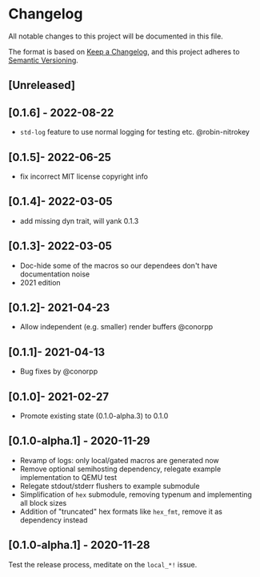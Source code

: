 # Changelog
All notable changes to this project will be documented in this file.

The format is based on [Keep a Changelog](https://keepachangelog.com/en/1.0.0/),
and this project adheres to [Semantic Versioning](https://semver.org/spec/v2.0.0.html).

## [Unreleased]

## [0.1.6] - 2022-08-22
- `std-log` feature to use normal logging for testing etc. @robin-nitrokey

## [0.1.5]- 2022-06-25
- fix incorrect MIT license copyright info

## [0.1.4]- 2022-03-05

- add missing dyn trait, will yank 0.1.3

## [0.1.3]- 2022-03-05

- Doc-hide some of the macros so our dependees don't have documentation noise
- 2021 edition

## [0.1.2]- 2021-04-23

- Allow independent (e.g. smaller) render buffers @conorpp

## [0.1.1]- 2021-04-13

- Bug fixes by @conorpp

## [0.1.0]- 2021-02-27

- Promote existing state (0.1.0-alpha.3) to 0.1.0

## [0.1.0-alpha.1] - 2020-11-29

- Revamp of logs: only local/gated macros are generated now
- Remove optional semihosting dependency, relegate example implementation to QEMU test
- Relegate stdout/stderr flushers to example submodule
- Simplification of `hex` submodule, removing typenum and implementing all block sizes
- Addition of "truncated" hex formats like `hex_fmt`, remove it as dependency instead

## [0.1.0-alpha.1] - 2020-11-28

Test the release process, meditate on the `local_*!` issue.
